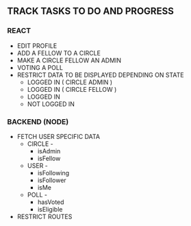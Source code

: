 ## TRACK TASKS TO DO AND PROGRESS

### REACT
- EDIT PROFILE
- ADD A FELLOW TO A CIRCLE
- MAKE A CIRCLE FELLOW AN ADMIN
- VOTING A POLL
- RESTRICT DATA TO BE DISPLAYED DEPENDING ON STATE
  - LOGGED IN ( CIRCLE ADMIN )
  - LOGGED IN ( CIRCLE FELLOW )
  - LOGGED IN
  - NOT LOGGED IN


### BACKEND (NODE)

- FETCH USER SPECIFIC DATA
  - CIRCLE -
    - isAdmin
    - isFellow
  - USER -
    - isFollowing
    - isFollower
    - isMe
  - POLL -
    - hasVoted
    - isEligible
- RESTRICT ROUTES